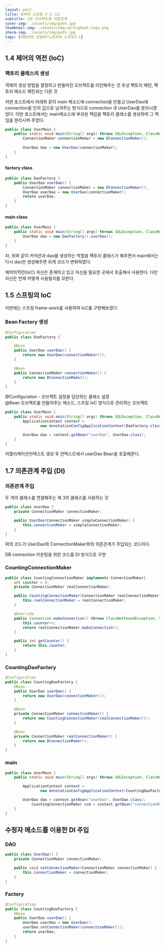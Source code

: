 ```yaml
---
layout: post
title: 토비의 스프링 3.1 (2)
subtitle: 1장 오브젝트와 의존관계
cover-img: ./assets/img/path.jpg
thumbnail-img: ./assets/img/springboot-logo.png
share-img: ./assets/img/path.jpg
tags: [개발자로 성장하기,토비의 스프링3.1]
---
```


## 1.4 제어의 역전 (IoC)

### 팩토리 클래스의 생성
객체의 생성 방법을 결정하고 만들어진 오브젝트를 리턴해주는 것
추상 팩토리 패턴, 팩토리 메소드 패턴과는 다른 것

저번 포스트에서 아래와 같이 main 메소드에 connection을 만들고 UserDao에 connection을 인자 값으로 넘겨주는 방식으로 connection 과 UserDao를 분리시켰었다. 이번 포스트에서는 main메소드에 부과된 책임을 팩토리 클래스를 생성하여 그 책임을 분리시켜 주었다.

```java
public class UserMain {
    public static void main(String[] args) throws SQLException, ClassNotFoundException {
        ConnectionMaker connectionMaker = new DConnectionMaker();
        
        UserDao dao = new UserDao(connectionMaker);
    }
}
```

#### factory class
```java
public class DaoFactory {
    public UserDao userDao() {
        ConnectionMaker connectionMaker = new DConnectionMaker();
        UserDao userDao = new UserDao(connectionMaker);
        return userDao;
    }
}
```

#### main class
```java
public class UserMain {
    public static void main(String[] args) throws SQLException, ClassNotFoundException {
        UserDao dao = new DaoFactory().userDao();
    }
}
```
자, 위와 같이 커넥션과 dao를 생성하는 역할을 팩토리 클래스가 해주면서 main에서는 다시 dao만 생성해주면 되게 코드가 변화하였다.

제어의역전(IoC) 자신은 존재하고 있고 자신을 필요한 곳에서 호출해서 사용한다. 다만 자신은 언제 어떻게 사용될지를 모른다.

## 1.5 스프링의 IoC

이번에는 스프링 frame-work를 사용하여 IoC를 구현해보겠다.

### Bean Factory 생성

```java
@Configuration
public class DaoFactory {

    @Bean
    public UserDao userDao() {
        return new UserDao(connectionMaker());
    }

    @Bean
    public ConnectionMaker connectionMaker() {
        return new DConnectionMaker();
    }
}
```
@Configuration - 오브젝트 설정을 담당하는 클래스 설정<br>
@Bean 오브젝트를 만들어주는 메소드, 스프링 IoC 방식으로 관리하는 오브젝트


```java
public class UserMain {
    public static void main(String[] args) throws SQLException, ClassNotFoundException {
        ApplicationContext context =
                new AnnotationConfigApplicationContext(DaoFactory.class);

        UserDao dao = context.getBean("userDao", UserDao.class);
    }
}
```

어플리케이션컨텍스트 생성 후 컨텍스트에서 userDao Bean을 호출해준다.


## 1.7 의존관계 주입 (DI)

### 의존관계 주입

두 개의 클래스를 연결해주는 제 3의 클래스를 사용하는 것

```java
public class UserDao {
    private ConnectionMaker connectionMaker;

    public UserDao(ConnectionMaker simpleConnectionMaker) {
        this.connectionMaker = simpleConnectionMaker;
    }
}
```

위의 코드가 UserDao와 ConnectionMaker와의 의존관계가 주입되는 코드이다.

DB connection 카운팅을 위한 코드를 DI 방식으로 구현

### CountingConnectionMaker

```java
public class CountingConnectionMaker implements ConnectionMaker{
    int counter = 0;
    private ConnectionMaker realConnectionMaker;

    public CountingConnectionMaker(ConnectionMaker realConnectionMaker){
        this.realConnectionMaker = realConnectionMaker;
    }

    @Override
    public Connection makeConnection() throws ClassNotFoundException, SQLException {
        this.counter++;
        return realConnectionMaker.makeConnection();
    }

    public int getCounter() {
        return this.counter;
    }
}
```

### CountingDaoFactory
```java
@Configuration
public class CountingDaoFactory {
    @Bean
    public UserDao userDao() {
        return new UserDao(connectionMaker());
    }

    @Bean
    private ConnectionMaker connectionMaker() {
        return new CountingConnectionMaker(realConnectionMaker());
    }

    @Bean
    private ConnectionMaker realConnectionMaker() {
        return new DConnectionMaker();
    }
}
```

### main
```java
public class UserMain {
    public static void main(String[] args) throws SQLException, ClassNotFoundException {

        ApplicationContext context =
                new AnnotationConfigApplicationContext(CountingDaoFactory.class);

        UserDao dao = context.getBean("userDao", UserDao.class);
            CountingConnectionMaker ccm = context.getBean("connectionMaker", CountingConnectionMaker.class);
    }
}
```

## 수정자 메소드를 이용한 DI 주입

### DAO
```java
public class UserDao() {
    private ConnectionMaker connectionMaker;

    public void setConnectionMaker(ConnectionMaker connectionMaker) {
        this.connectionMaker = connectionMaker;
    }
}
```

### Factory
```java
@Configuration
public class CountingDaoFactory {
    @Bean
    public UserDao userDao() {
        UserDao userDao = new UserDao();
        userDao.setConnectionMaker(connectionMaker());
        return userDao;
    }
}
```